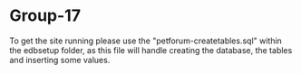 # Group-17
To get the site running please use the "petforum-createtables.sql" within the edbsetup folder, as this file will handle creating the database, the tables and inserting some values.